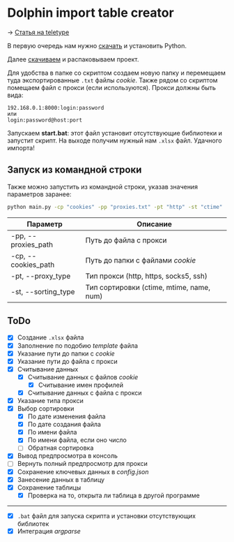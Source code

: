 # Dolphin import table creator
-> [Статья на teletype](https://teletype.in/@alenkimov/dolphin_import_table_creator)

В первую очередь нам нужно [скачать](https://www.python.org/downloads/) и установить Python.

Далее [скачиваем](https://github.com/AlenKimov/dolphin_import_table_creator/archive/refs/heads/main.zip) и распаковываем проект.

Для удобства в папке со скриптом создаем новую папку и перемещаем туда экспортированные `.txt` файлы *cookie*. Также рядом со скриптом помещаем файл с прокси (если используются). Прокси должны быть вида:
```
192.168.0.1:8000:login:password
или
login:password@host:port
```

Запускаем **start.bat**: этот файл установит отсутствующие библиотеки и запустит скрипт. На выходе получим нужный нам `.xlsx` файл. Удачного импорта!

## Запуск из командной строки
Также можно запустить из командной строки, указав значения параметров заранее:
```bash
python main.py -cp "cookies" -pp "proxies.txt" -pt "http" -st "ctime"
```

| Параметр            | Описание                                 |
| ------------------- | ---------------------------------------- |
| -pp, --proxies_path | Путь до файла с прокси                   |
| -cp, --cookies_path | Путь до папки с файлами *cookie*         |
| -pt, --proxy_type   | Тип прокси (http, https, socks5, ssh)    |
| -st, --sorting_type | Тип сортировки (ctime, mtime, name, num) |

## ToDo
- [x] Создание `.xlsx` файла
- [x] Заполнение по подобию *template* файла
- [x] Указание пути до папки с *cookie*
- [x] Указание пути до файла с прокси
- [x] Считывание данных 
	- [x] Считывание данных с файлов *cookie*
		- [x] Считывание имен профилей
	- [x] Считывание данных с файла с прокси
- [x] Указание типа прокси
- [x] Выбор сортировки
	- [x] По дате изменения файла
	- [x] По дате создания файла
	- [x] По имени файла
	- [x] По имени файла, если оно число
	- [ ] Обратная сортировка
- [x] Вывод предпросмотра в консоль
- [ ] Вернуть полный предпросмотр для прокси
- [x] Сохранение ключевых данных в *config.json*
- [x] Занесение данных в таблицу
- [x] Сохранение таблицы
	- [x] Проверка на то, открыта ли таблица в другой программе
---
- [x] `.bat` файл для запуска скрипта и установки отсутствующих библиотек
- [x] Интеграция *argparse*
